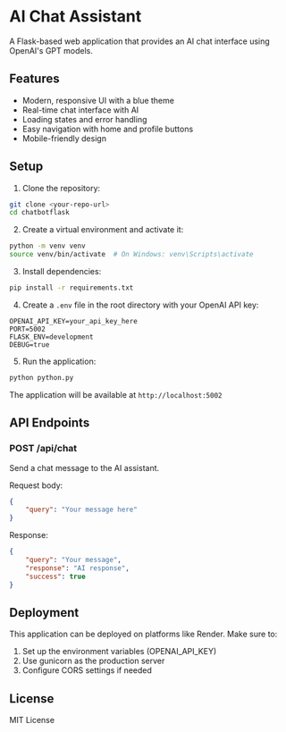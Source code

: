 # AI Chat Assistant

A Flask-based web application that provides an AI chat interface using OpenAI's GPT models.

## Features

- Modern, responsive UI with a blue theme
- Real-time chat interface with AI
- Loading states and error handling
- Easy navigation with home and profile buttons
- Mobile-friendly design

## Setup

1. Clone the repository:
```bash
git clone <your-repo-url>
cd chatbotflask
```

2. Create a virtual environment and activate it:
```bash
python -m venv venv
source venv/bin/activate  # On Windows: venv\Scripts\activate
```

3. Install dependencies:
```bash
pip install -r requirements.txt
```

4. Create a `.env` file in the root directory with your OpenAI API key:
```
OPENAI_API_KEY=your_api_key_here
PORT=5002
FLASK_ENV=development
DEBUG=true
```

5. Run the application:
```bash
python python.py
```

The application will be available at `http://localhost:5002`

## API Endpoints

### POST /api/chat
Send a chat message to the AI assistant.

Request body:
```json
{
    "query": "Your message here"
}
```

Response:
```json
{
    "query": "Your message",
    "response": "AI response",
    "success": true
}
```

## Deployment

This application can be deployed on platforms like Render. Make sure to:
1. Set up the environment variables (OPENAI_API_KEY)
2. Use gunicorn as the production server
3. Configure CORS settings if needed

## License

MIT License
